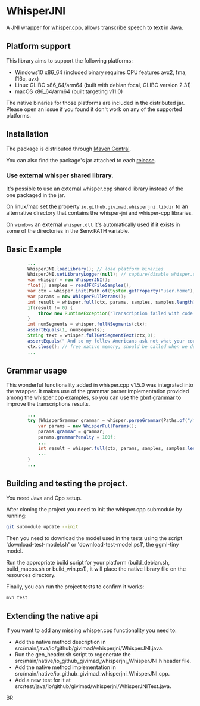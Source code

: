 # WhisperJNI

A JNI wrapper for [whisper.cpp](https://github.com/ggerganov/whisper.cpp), allows transcribe speech to text in Java.

## Platform support

This library aims to support the following platforms:

* Windows10 x86_64 (included binary requires CPU features avx2, fma, f16c, avx)
* Linux GLIBC x86_64/arm64 (built with debian focal, GLIBC version 2.31)
* macOS x86_64/arm64 (built targeting v11.0)

The native binaries for those platforms are included in the distributed jar.
Please open an issue if you found it don't work on any of the supported platforms.

## Installation

The package is distributed through [Maven Central](https://central.sonatype.com/artifact/io.github.givimad/whisper-jni).

You can also find the package's jar attached to each [release](https://github.com/GiviMAD/whisper-jni/releases).

### Use external whisper shared library.

It's possible to use an external whisper.cpp shared library instead of the one packaged in the jar.

On linux/mac set the property `io.github.givimad.whisperjni.libdir` to an alternative directory that contains the whisper-jni and whisper-cpp libraries.

On `windows` an external `whisper.dll` it's automatically used if it exists in some of the directories in the $env:PATH variable.

## Basic Example

```java
        ...
        WhisperJNI.loadLibrary(); // load platform binaries
        WhisperJNI.setLibraryLogger(null); // capture/disable whisper.cpp log
        var whisper = new WhisperJNI();
        float[] samples = readJFKFileSamples();
        var ctx = whisper.init(Path.of(System.getProperty("user.home"), 'ggml-tiny.bin'));
        var params = new WhisperFullParams();
        int result = whisper.full(ctx, params, samples, samples.length);
        if(result != 0) {
            throw new RuntimeException("Transcription failed with code " + result);
        }
        int numSegments = whisper.fullNSegments(ctx);
        assertEquals(1, numSegments);
        String text = whisper.fullGetSegmentText(ctx,0);
        assertEquals(" And so my fellow Americans ask not what your country can do for you ask what you can do for your country.", text);
        ctx.close(); // free native memory, should be called when we don't need the context anymore.
        ...
```

## Grammar usage

This wonderful functionality added in whisper.cpp v1.5.0 was integrated into the wrapper.
It makes use of the grammar parser implementation provided among the whisper.cpp examples,
so you can use the [gbnf grammar](https://github.com/ggerganov/whisper.cpp/blob/master/grammars/) to improve the transcriptions results.
```java
        ...
        try (WhisperGrammar grammar = whisper.parseGrammar(Paths.of("/my_grammar.gbnf"))) {
            var params = new WhisperFullParams();
            params.grammar = grammar;
            params.grammarPenalty = 100f;
            ...
            int result = whisper.full(ctx, params, samples, samples.length);
            ...
        }
        ...
```
## Building and testing the project.

You need Java and Cpp setup.

After cloning the project you need to init the whisper.cpp submodule by running:

```sh
git submodule update --init
```

Then you need to download the model used in the tests using the script 'download-test-model.sh' or 'download-test-model.ps1', the ggml-tiny model.

Run the appropriate build script for your platform (build_debian.sh, build_macos.sh or build_win.ps1), it will place the native library file on the resources directory.

Finally, you can run the project tests to confirm it works:

```sh
mvn test
```

## Extending the native api

If you want to add any missing whisper.cpp functionality you need to:

* Add the native method description in src/main/java/io/github/givimad/whisperjni/WhisperJNI.java.
* Run the gen_header.sh script to regenerate the src/main/native/io_github_givimad_whisperjni_WhisperJNI.h header file. 
* Add the native method implementation in src/main/native/io_github_givimad_whisperjni_WhisperJNI.cpp.
* Add a new test for it at src/test/java/io/github/givimad/whisperjni/WhisperJNITest.java.

BR
